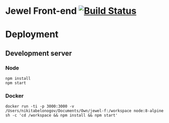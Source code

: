 # Jewel Front-end [![Build Status](https://travis-ci.com/ooow/jewel-f.svg?token=9FACddwEUzmJsZDJqVky&branch=master)](https://travis-ci.com/ooow/jewel-f)

# Deployment

## Development server
### Node
```shell
npm install
npm start
```
### Docker
```shell
docker run -ti -p 3000:3000 -v /Users/nikitabelonogov/Documents/Own/jewel-f:/workspace node:8-alpine sh -c 'cd /workspace && npm install && npm start'
```
